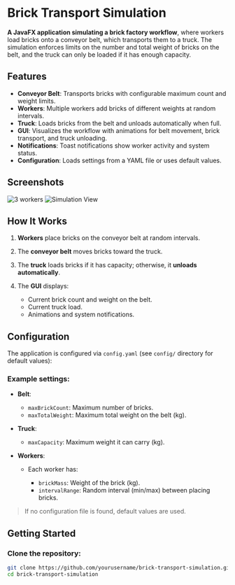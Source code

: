 # Brick Transport Simulation

**A JavaFX application simulating a brick factory workflow**, where workers load bricks onto a conveyor belt, which transports them to a truck.
The simulation enforces limits on the number and total weight of bricks on the belt, and the truck can only be loaded if it has enough capacity.


## Features

* **Conveyor Belt**: Transports bricks with configurable maximum count and weight limits.
* **Workers**: Multiple workers add bricks of different weights at random intervals.
* **Truck**: Loads bricks from the belt and unloads automatically when full.
* **GUI**: Visualizes the workflow with animations for belt movement, brick transport, and truck unloading.
* **Notifications**: Toast notifications show worker activity and system status.
* **Configuration**: Loads settings from a YAML file or uses default values.
  
## Screenshots

![3 workers](https://github.com/user-attachments/assets/3437e658-8583-4b75-aa70-677275e026d2)
![Simulation View](https://github.com/user-attachments/assets/a269267b-f47d-4b5f-a631-98c3ff168077)


## How It Works

1. **Workers** place bricks on the conveyor belt at random intervals.
2. The **conveyor belt** moves bricks toward the truck.
3. The **truck** loads bricks if it has capacity; otherwise, it **unloads automatically**.
4. The **GUI** displays:

   * Current brick count and weight on the belt.
   * Current truck load.
   * Animations and system notifications.


## Configuration

The application is configured via `config.yaml` (see `config/` directory for default values):

### Example settings:

* **Belt**:

  * `maxBrickCount`: Maximum number of bricks.
  * `maxTotalWeight`: Maximum total weight on the belt (kg).

* **Truck**:

  * `maxCapacity`: Maximum weight it can carry (kg).

* **Workers**:

  * Each worker has:

    * `brickMass`: Weight of the brick (kg).
    * `intervalRange`: Random interval (min/max) between placing bricks.

> If no configuration file is found, default values are used.


## Getting Started

### Clone the repository:

```bash
git clone https://github.com/yourusername/brick-transport-simulation.git
cd brick-transport-simulation
```

